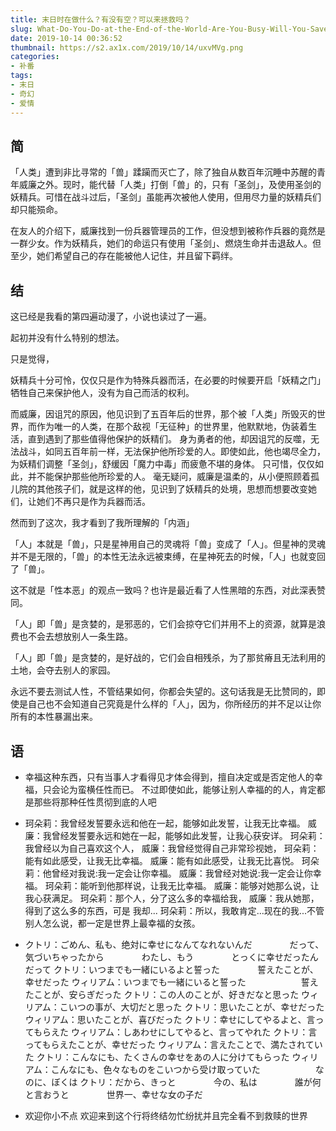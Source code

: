 ```yaml
---
title: 末日时在做什么？有没有空？可以来拯救吗？
slug: What-Do-You-Do-at-the-End-of-the-World-Are-You-Busy-Will-You-Save-Us
date: 2019-10-14 00:36:52
thumbnail: https://s2.ax1x.com/2019/10/14/uxvMVg.png
categories:
- 补番
tags:
- 末日
- 奇幻
- 爱情
---
```


## 简
「人类」遭到非比寻常的「兽」蹂躏而灭亡了，除了独自从数百年沉睡中苏醒的青年威廉之外。现时，能代替「人类」打倒「兽」的，只有「圣剑」，及使用圣剑的妖精兵。可惜在战斗过后，「圣剑」虽能再次被他人使用，但用尽力量的妖精兵们却只能殒命。

在友人的介绍下，威廉找到一份兵器管理员的工作，但没想到被称作兵器的竟然是一群少女。作为妖精兵，她们的命运只有使用「圣剑」、燃烧生命并击退敌人。但至少，她们希望自己的存在能被他人记住，并且留下羁绊。

## 结
这已经是我看的第四遍动漫了，小说也读过了一遍。

起初并没有什么特别的想法。

只是觉得，

妖精兵十分可怜，仅仅只是作为特殊兵器而活，在必要的时候要开启「妖精之门」牺牲自己来保护他人，没有为自己而活的权利。

而威廉，因诅咒的原因，他见识到了五百年后的世界，那个被「人类」所毁灭的世界，而作为唯一的人类，在那个敌视「无征种」的世界里，他默默地，伪装着生活，直到遇到了那些值得他保护的妖精们。
身为勇者的他，却因诅咒的反噬，无法战斗，如同五百年前一样，无法保护他所珍爱的人。即使如此，他也竭尽全力，为妖精们调整「圣剑」，舒缓因「魔力中毒」而疲惫不堪的身体。
只可惜，仅仅如此，并不能保护那些他所珍爱的人。
毫无疑问，威廉是温柔的，从小便照顾着孤儿院的其他孩子们，就是这样的他，见识到了妖精兵的处境，思想而想要改变她们，让她们不再只是作为兵器而活。

然而到了这次，我才看到了我所理解的「内涵」

「人」本就是「兽」，只是星神用自己的灵魂将「兽」变成了「人」。但星神的灵魂并不是无限的，「兽」的本性无法永远被束缚，在星神死去的时候，「人」也就变回了「兽」。

这不就是「性本恶」的观点一致吗？也许是最近看了人性黑暗的东西，对此深表赞同。

「人」即「兽」是贪婪的，是邪恶的，它们会掠夺它们并用不上的资源，就算是浪费也不会去想放别人一条生路。

「人」即「兽」是贪婪的，是好战的，它们会自相残杀，为了那贫瘠且无法利用的土地，会夺去别人的家园。

永远不要去测试人性，不管结果如何，你都会失望的。这句话我是无比赞同的，即使是自己也不会知道自己究竟是什么样的「人」，因为，你所经历的并不足以让你所有的本性暴漏出来。

## 语

- 幸福这种东西，只有当事人才看得见才体会得到，擅自决定或是否定他人的幸福，只会论为蛮横任性而已。
不过即使如此，能够让别人幸福的的人，肯定都是那些将那种任性贯彻到底的人吧

- 珂朵莉：我曾经发誓要永远和他在一起，能够如此发誓，让我无比幸福。
威廉：我曾经发誓要永远和她在一起，能够如此发誓，让我心获安详。
珂朵莉：我曾经以为自己喜欢这个人，
威廉：我曾经觉得自己非常珍视她，
珂朵莉：能有如此感受，让我无比幸福。
威廉：能有如此感受，让我无比喜悦。
珂朵莉：他曾经对我说:我一定会让你幸福。
威廉：我曾经对她说:我一定会让你幸福。
珂朵莉：能听到他那样说，让我无比幸福。
威廉：能够对她那么说，让我心获满足。
珂朵莉：那个人，分了这么多的幸福给我，
威廉：我从她那，得到了这么多的东西，可是 我却...
珂朵莉：所以，我敢肯定...现在的我...不管别人怎么说，都一定是世界上最幸福的女孩。

- クトリ：ごめん、私も、绝対に幸せになんてなれないんだ
　　　　だって、気づいちゃったから
　　　　わたし、もう
　　　　とっくに幸せだったんだって
クトリ：いつまでも一緒にいるよと誓った
　　　　誓えたことが、幸せだった
ウィリアム：いつまでも一緒にいると誓った
　　　　　　誓えたことが、安らぎだった
クトリ：この人のことが、好きだなと思った
ウィリアム：こいつの事が、大切だと思った
クトリ：思いたことが、幸せだった
ウィリアム：思いたことが、喜びだった
クトリ：幸せにしてやるよと、言ってもらえた
ウィリアム：しあわせにしてやると、言ってやれた
クトリ：言ってもらえたことが、幸せだった
ウィリアム：言えたことで、満たされていた
クトリ：こんなにも、たくさんの幸せをあの人に分けてもらった
ウィリアム：こんなにも、色々なものをこいつから受け取っていた
　　　　　　なのに、ぼくは
クトリ：だから、きっと
　　　　今の、私は
　　　　誰が何と言おうと
　　　　世界一、幸せな女の子だ

- 欢迎你小不点
欢迎来到这个行将终结勿忙纷扰并且完全看不到救赎的世界
